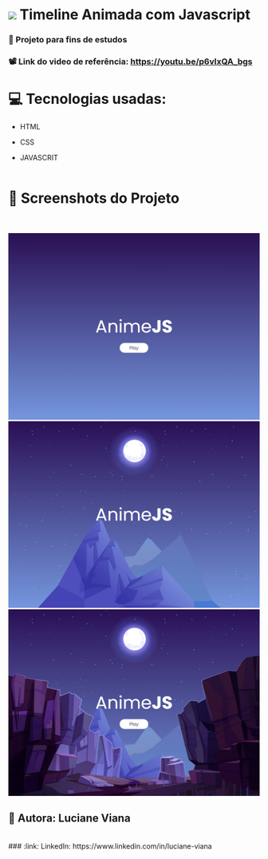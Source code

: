  #  <img src="https://github.com/everton-dgn/everton-dgn/blob/main/gif/Hi.gif?raw=true" width="30px"> Timeline Animada com Javascript
###   :book: Projeto para fins de estudos 
###   📽️ Link do video de referência: https://youtu.be/p6vIxQA_bgs

# :computer: Tecnologias usadas:


 * HTML

 * CSS

 * JAVASCRIT
  <br> <br>
 #  :camera_flash: Screenshots do Projeto
 <br> <br> 
 ![Imagem do projeto](https://github.com/Lucianevianagbi/site-com-animacao/blob/master/screenshots/img1.jpg)
<br>
![Imagem do projeto](https://github.com/Lucianevianagbi/site-com-animacao/blob/master/screenshots/img2.jpg)
<br>
![Imagem do projeto](https://github.com/Lucianevianagbi/site-com-animacao/blob/master/screenshots/img3.jpg)
<br>
## :woman: Autora:  Luciane Viana
<br>
### :link: LinkedIn: https://www.linkedin.com/in/luciane-viana
